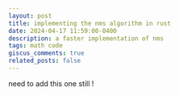```yaml
---
layout: post
title: implementing the nms algorithm in rust 
date: 2024-04-17 11:59:00-0400
description: a faster implementation of nms 
tags: math code
giscus_comments: true
related_posts: false
---
```

<!-- <div class="row justify-content-sm-center">
    <div class="col-sm-4 mt-3 mt-md-0">
        {% include figure.html path="assets/img/nate/blog/mnist.gif" title="example image" class="img-fluid rounded z-depth-1" %}
    </div>
</div> -->

need to add this one still !